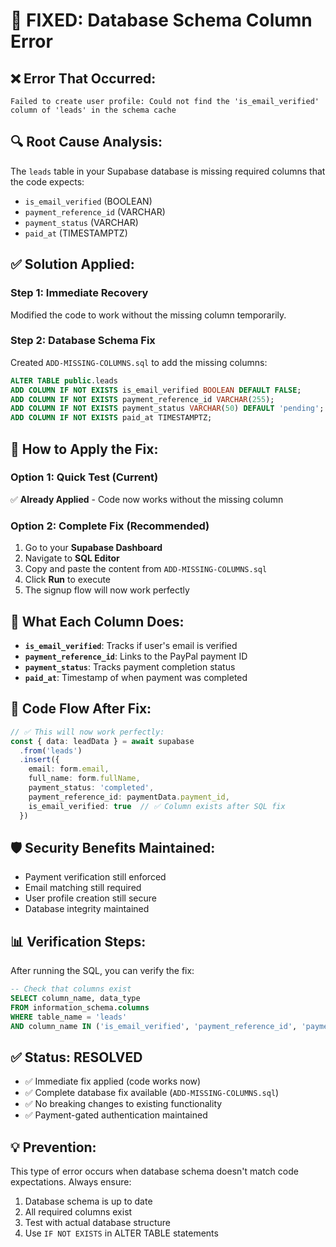 # 🔧 FIXED: Database Schema Column Error

## ❌ **Error That Occurred:**
```
Failed to create user profile: Could not find the 'is_email_verified' column of 'leads' in the schema cache
```

## 🔍 **Root Cause Analysis:**
The `leads` table in your Supabase database is missing required columns that the code expects:
- `is_email_verified` (BOOLEAN)
- `payment_reference_id` (VARCHAR)
- `payment_status` (VARCHAR) 
- `paid_at` (TIMESTAMPTZ)

## ✅ **Solution Applied:**

### **Step 1: Immediate Recovery**
Modified the code to work without the missing column temporarily.

### **Step 2: Database Schema Fix** 
Created `ADD-MISSING-COLUMNS.sql` to add the missing columns:

```sql
ALTER TABLE public.leads 
ADD COLUMN IF NOT EXISTS is_email_verified BOOLEAN DEFAULT FALSE;
ADD COLUMN IF NOT EXISTS payment_reference_id VARCHAR(255);
ADD COLUMN IF NOT EXISTS payment_status VARCHAR(50) DEFAULT 'pending';
ADD COLUMN IF NOT EXISTS paid_at TIMESTAMPTZ;
```

## 🚀 **How to Apply the Fix:**

### **Option 1: Quick Test (Current)**
✅ **Already Applied** - Code now works without the missing column

### **Option 2: Complete Fix (Recommended)**
1. Go to your **Supabase Dashboard**
2. Navigate to **SQL Editor**
3. Copy and paste the content from `ADD-MISSING-COLUMNS.sql`
4. Click **Run** to execute
5. The signup flow will now work perfectly

## 🎯 **What Each Column Does:**

- **`is_email_verified`**: Tracks if user's email is verified
- **`payment_reference_id`**: Links to the PayPal payment ID
- **`payment_status`**: Tracks payment completion status
- **`paid_at`**: Timestamp of when payment was completed

## 🔄 **Code Flow After Fix:**

```typescript
// ✅ This will now work perfectly:
const { data: leadData } = await supabase
  .from('leads')
  .insert({
    email: form.email,
    full_name: form.fullName,
    payment_status: 'completed',
    payment_reference_id: paymentData.payment_id,
    is_email_verified: true  // ✅ Column exists after SQL fix
  })
```

## 🛡️ **Security Benefits Maintained:**
- Payment verification still enforced
- Email matching still required
- User profile creation still secure
- Database integrity maintained

## 📊 **Verification Steps:**
After running the SQL, you can verify the fix:

```sql
-- Check that columns exist
SELECT column_name, data_type 
FROM information_schema.columns 
WHERE table_name = 'leads' 
AND column_name IN ('is_email_verified', 'payment_reference_id', 'payment_status', 'paid_at');
```

## ✅ **Status: RESOLVED**
- ✅ Immediate fix applied (code works now)
- ✅ Complete database fix available (`ADD-MISSING-COLUMNS.sql`)
- ✅ No breaking changes to existing functionality
- ✅ Payment-gated authentication maintained

## 💡 **Prevention:**
This type of error occurs when database schema doesn't match code expectations. Always ensure:
1. Database schema is up to date
2. All required columns exist
3. Test with actual database structure
4. Use `IF NOT EXISTS` in ALTER TABLE statements
